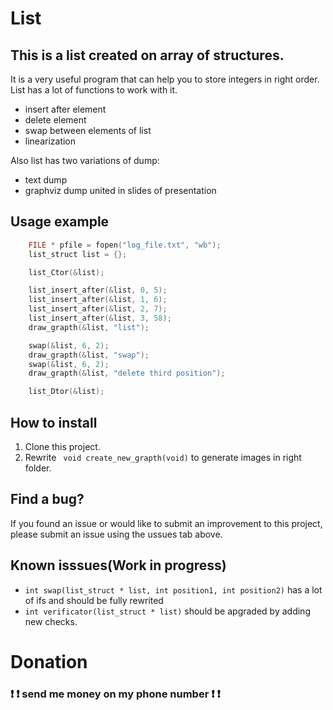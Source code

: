 # List
## This is a list created on array of structures.
It is a very useful program that can help you to store integers in right order. List has a lot of functions to work with it.
* insert after element
* delete element
* swap between elements of list
* linearization


Also list has two variations of dump:
* text dump
* graphviz dump united in slides of presentation

## Usage example 

```C
    FILE * pfile = fopen("log_file.txt", "wb");
    list_struct list = {};

    list_Ctor(&list);

    list_insert_after(&list, 0, 5);
    list_insert_after(&list, 1, 6);
    list_insert_after(&list, 2, 7);
    list_insert_after(&list, 3, 58);
    draw_grapth(&list, "list");

    swap(&list, 6, 2);
    draw_grapth(&list, "swap");
    swap(&list, 6, 2);
    draw_grapth(&list, "delete third position");

    list_Dtor(&list);
```

## How to install
1. Clone this project.
2. Rewrite ``` void create_new_grapth(void)``` to generate images in right folder.

## Find a bug?
If you found an issue or would like to submit an improvement to this project, please submit an issue using the ussues tab above.

## Known isssues(Work in progress)
* ```int swap(list_struct * list, int position1, int position2)``` has a lot of ifs and should be fully rewrited
* ```int verificator(list_struct * list)``` should be apgraded by adding new checks.



# Donation
### :exclamation: :exclamation: send me money on my phone number :exclamation: :exclamation:
